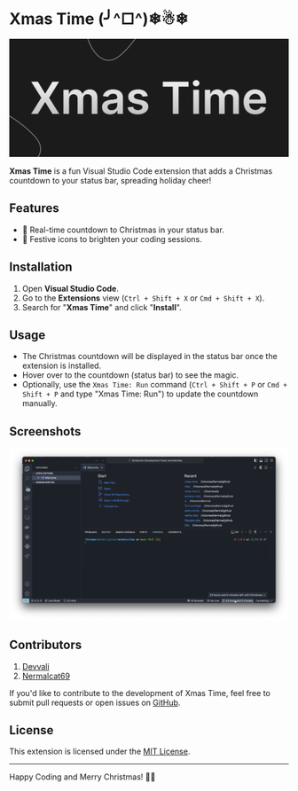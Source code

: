 # Xmas Time (╯^□^)❄☃❄

![Xmas Time](images/hero.png)

**Xmas Time** is a fun Visual Studio Code extension that adds a Christmas countdown to your status bar, spreading holiday cheer!

## Features

-   🎄 Real-time countdown to Christmas in your status bar.
-   🎅 Festive icons to brighten your coding sessions.

## Installation

1. Open **Visual Studio Code**.
2. Go to the **Extensions** view (`Ctrl + Shift + X` or `Cmd + Shift + X`).
3. Search for "**Xmas Time**" and click "**Install**".

## Usage

-   The Christmas countdown will be displayed in the status bar once the extension is installed.
-   Hover over to the countdown (status bar) to see the magic.
-   Optionally, use the `Xmas Time: Run` command (`Ctrl + Shift + P` or `Cmd + Shift + P` and type "Xmas Time: Run") to update the countdown manually.

## Screenshots

![Xmas Time](images/screenshot.png)

## Contributors

1. [Devvali](https://github.com/DevVali)
2. [Nermalcat69](https://github.com/nermalcat69)

If you'd like to contribute to the development of Xmas Time, feel free to submit pull requests or open issues on [GitHub](https://github.com/DevVali/xmas-time).

## License

This extension is licensed under the [MIT License](LICENSE).

---

Happy Coding and Merry Christmas! 🎄✨
